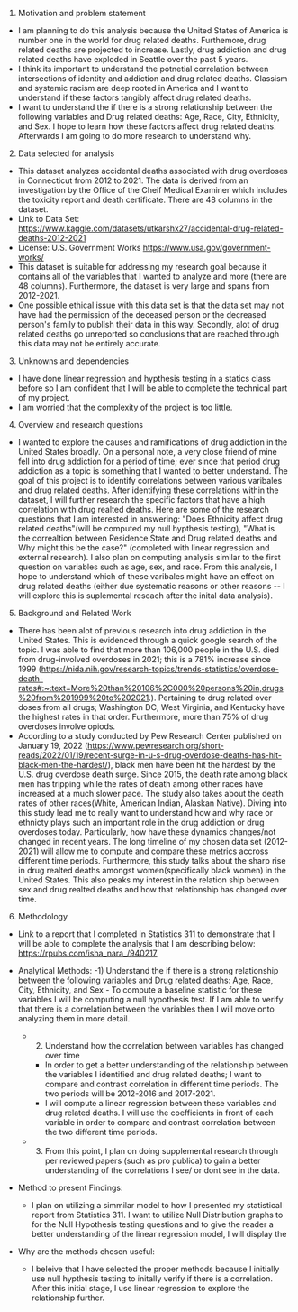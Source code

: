 1) Motivation and problem statement
- I am planning to do this analysis because the United States of America is number one in the world for drug related deaths. Furthemore, drug related deaths are projected to increase. Lastly, drug addiction and drug related deaths have exploded in Seattle over the past 5 years. 
- I think its important to understand the potnetial correlation between intersections of identity and addiction and drug related deaths. Classism and systemic racism are deep rooted in America and I want to understand if these factors tangibly affect drug related deaths. 
- I want to understand the if there is a strong relationship between the following variables and Drug related deaths: Age, Race, City, Ethnicity, and Sex. I hope to learn how these factors affect drug related deaths. Afterwards I am going to do more research to understand why. 


2) Data selected for analysis
- This dataset analyzes accidental deaths associated with drug overdoses in Connecticut from 2012 to 2021. The data is derived from an investigation by the Office of the Cheif Medical Examiner which includes the toxicity report and death certificate. There are 48 columns in the dataset. 
- Link to Data Set: https://www.kaggle.com/datasets/utkarshx27/accidental-drug-related-deaths-2012-2021
- License: U.S. Government Works https://www.usa.gov/government-works/
- This dataset is suitable for addressing my research goal because it contains all of the variables that I wanted to analyze and more (there are 48 columns). Furthermore, the dataset is very large and spans from 2012-2021. 
- One possible ethical issue with this data set is that the data set may not have had the permission of the deceased person or the decreased person's family to publish their data in this way. Secondly, alot of drug related deaths go unreported so conclusions that are reached through this data may not be entirely accurate. 


3) Unknowns and dependencies 
- I have done linear regression and hypthesis testing in a statics class before so I am confident that I will be able to complete the technical part of my project. 
- I am worried that the complexity of the project is too little. 

4) Overview and research questions 
- I wanted to explore the causes and ramifications of drug addiction in the United States broadly. On a personal note, a very close friend of mine fell into drug addiction for a period of time; ever since that period drug addiction as a topic is something that I wanted to better understand. The goal of this project is to identify correlations between various varibales and drug related deaths. After identifying these correlations within the dataset, I will further research the specific factors that have a high correlation with drug realted deaths. Here are some of the research questions that I am interested in answering: "Does Ethnicity affect drug related deaths"(will be computed my null hypthesis testing), "What is the correaltion between Residence State and Drug related deaths and Why might this be the case?" (completed with linear regression and external research). I also plan on computing analysis similar to the first question on variables such as age, sex, and race. From this analysis, I hope to understand which of these varibales might have an effect on drug related deaths (either due systematic reasons or other reasons -- I will explore this is suplemental reseach after the inital data analysis). 

5) Background and Related Work 
- There has been alot of previous research into drug addiction in the United States. This is evidenced through a quick google search of the topic. I was able to find that more than 106,000 people in the U.S. died from drug-involved overdoses in 2021; this is a 781% increase since 1999 (https://nida.nih.gov/research-topics/trends-statistics/overdose-death-rates#:~:text=More%20than%20106%2C000%20persons%20in,drugs%20from%201999%20to%202021.). Pertaining to drug related over doses from all drugs; Washington DC, West Virginia, and Kentucky have the highest rates in that order. Furthermore, more than 75% of drug overdoses involve opiods. 
- According to a study conducted by Pew Research Center published on January 19, 2022 (https://www.pewresearch.org/short-reads/2022/01/19/recent-surge-in-u-s-drug-overdose-deaths-has-hit-black-men-the-hardest/), black men have been hit the hardest by the U.S. drug overdose death surge. Since 2015, the death rate among black men has tripping while the rates of death among other races have increased at a much slower pace. The study also takes about the death rates of other races(White, American Indian, Alaskan Native). Diving into this study lead me to really want to understand how and why race or ethnicty plays such an important role in the drug addiction or drug overdoses today. Particularly, how have these dynamics changes/not changed in recent years. The long timeline of my chosen data set (2012-2021) will allow me to compute and compare these metrics accross different time periods. Furthermore, this study talks about the sharp rise in drug realted deaths amongst women(specifically black women) in the United States. This also peaks my interest in the relation ship between sex and drug realted deaths and how that relationship has changed over time. 

6) Methodology 
- Link to a report that I completed in Statistics 311 to demonstrate that I will be able to complete the analysis that I am describing below: https://rpubs.com/isha_nara_/940217

- Analytical Methods: 
    -1) Understand the if there is a strong relationship between the following variables and Drug related deaths: Age, Race, City, Ethnicity, and Sex
        - To compute a baseline statistic for these variables I will be computing a null hypothesis test. If I am able to verify that there is a correlation between the variables then I will move onto analyzing them in more detail. 
    - 2) Understand how the correlation between variables has changed over time 
        - In order to get a better understanding of  the relationship between the variables I identified and drug related deaths; I want to compare and contrast correlation in different time periods. The two periods will be 2012-2016 and 2017-2021. 
        - I will compute a linear regression between these variables and drug related deaths. I will use the coefficients in front of each variable in order to compare and contrast correlation between the two different time periods. 
    - 3) From this point, I plan on doing supplemental research through per reviewed papers (such as pro publica) to gain a better understanding of the correlations I see/ or dont see in the data. 
- Method to present Findings: 
    - I plan on utilizing a simmilar model to how I presented my statistical report from Statistics 311. I want to utilize Null Distribution graphs to for the Null Hypothesis testing questions and to give the reader a better understanding of the linear regression model, I will display the 
- Why are the methods chosen useful: 
    - I beleive that I have selected the proper methods because I initially use null hypthesis testing to initally verify if there is a correlation. After this initial stage, I use linear regression to explore the relationship further. 